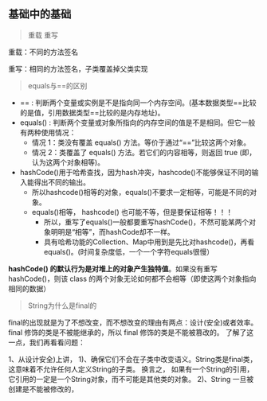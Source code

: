 ## 基础中的基础
> 重载 重写

重载：不同的方法签名

重写：相同的方法签名，子类覆盖掉父类实现

> equals与==的区别

* == : 判断两个变量或实例是不是指向同一个内存空间。(基本数据类型==比较的是值，引用数据类型==比较的是内存地址)。
* equals() : 判断两个变量或对象所指向的内存空间的值是不是相同。但它一般有两种使用情况：
    * 情况 1：类没有覆盖 equals() 方法。等价于通过“==”比较这两个对象。
    * 情况 2：类覆盖了 equals() 方法。若它们的内容相等，则返回 true (即，认为这两个对象相等)。
* hashCode()用于哈希查找，因为hash冲突，hashcode()不能够保证不同的输入能得出不同的输出。
    * 所以hashcode()相等的对象，equals()不要求一定相等，可能是不同的对象。
    * equals()相等， hashcode() 也可能不等，但是要保证相等！！！
        * 所以，重写了equals()一般都要重写hashCode()，不然可能某两个对象明明是“相等”，而hashCode却不一样。
        * 具有哈希功能的Collection、Map中用到是先比对hashcode()，再看equals()。(时间复杂度低，一个一个字符equals很慢）

**hashCode() 的默认行为是对堆上的对象产生独特值**。如果没有重写 hashCode()，则该 class 的两个对象无论如何都不会相等（即使这两个对象指向相同的数据）


> String为什么是final的

final的出现就是为了不想改变，而不想改变的理由有两点：设计(安全)或者效率。
final 修饰的类是不被能继承的，所以 final 修饰的类是不能被篡改的。 
了解了这一点，我们再看看问题：

1、从设计安全)上讲， 
1)、确保它们不会在子类中改变语义。String类是final类，这意味着不允许任何人定义String的子类。
换言之，
如果有一个String的引用，它引用的一定是一个String对象，而不可能是其他类的对象。 
2)、String 一旦被创建是不能被修改的，


